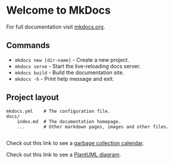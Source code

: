# Welcome to MkDocs

For full documentation visit [mkdocs.org](https://www.mkdocs.org).

## Commands

* `mkdocs new [dir-name]` - Create a new project.
* `mkdocs serve` - Start the live-reloading docs server.
* `mkdocs build` - Build the documentation site.
* `mkdocs -h` - Print help message and exit.

## Project layout

```
mkdocs.yml    # The configuration file.
docs/
    index.md  # The documentation homepage.
    ...       # Other markdown pages, images and other files.
    
```

Check out this link to see a [garbage collection calendar](../).

Check out this link to see a [PlantUML diagram](diagram.md).
